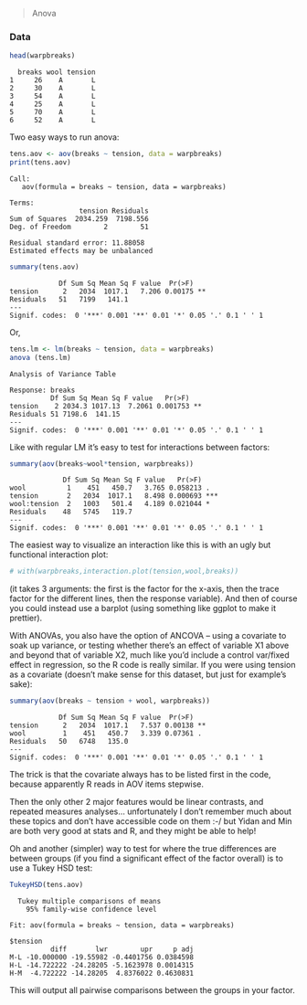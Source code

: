 > Anova


### Data


```r
head(warpbreaks)
```

```
  breaks wool tension
1     26    A       L
2     30    A       L
3     54    A       L
4     25    A       L
5     70    A       L
6     52    A       L
```

Two easy ways to run anova:


```r
tens.aov <- aov(breaks ~ tension, data = warpbreaks)
print(tens.aov)
```

```
Call:
   aov(formula = breaks ~ tension, data = warpbreaks)

Terms:
                 tension Residuals
Sum of Squares  2034.259  7198.556
Deg. of Freedom        2        51

Residual standard error: 11.88058
Estimated effects may be unbalanced
```

```r
summary(tens.aov)
```

```
            Df Sum Sq Mean Sq F value  Pr(>F)   
tension      2   2034  1017.1   7.206 0.00175 **
Residuals   51   7199   141.1                   
---
Signif. codes:  0 '***' 0.001 '**' 0.01 '*' 0.05 '.' 0.1 ' ' 1
```

Or,


```r
tens.lm <- lm(breaks ~ tension, data = warpbreaks)
anova (tens.lm)
```

```
Analysis of Variance Table

Response: breaks
          Df Sum Sq Mean Sq F value   Pr(>F)   
tension    2 2034.3 1017.13  7.2061 0.001753 **
Residuals 51 7198.6  141.15                    
---
Signif. codes:  0 '***' 0.001 '**' 0.01 '*' 0.05 '.' 0.1 ' ' 1
```

Like with regular LM it’s easy to test for interactions between factors:


```r
summary(aov(breaks~wool*tension, warpbreaks))
```

```
             Df Sum Sq Mean Sq F value   Pr(>F)    
wool          1    451   450.7   3.765 0.058213 .  
tension       2   2034  1017.1   8.498 0.000693 ***
wool:tension  2   1003   501.4   4.189 0.021044 *  
Residuals    48   5745   119.7                     
---
Signif. codes:  0 '***' 0.001 '**' 0.01 '*' 0.05 '.' 0.1 ' ' 1
```

The easiest way to visualize an interaction like this is with an ugly but functional interaction plot:


```r
# with(warpbreaks,interaction.plot(tension,wool,breaks))
```

(it takes 3 arguments: the first is the factor for the x-axis, then the trace factor for the different lines, then the response variable). And then of course you could instead use a barplot (using something like ggplot to make it prettier).

With ANOVAs, you also have the option of ANCOVA – using a covariate to soak up variance, or testing whether there’s an effect of variable X1 above and beyond that of variable X2, much like you’d include a control var/fixed effect in regression, so the R code is really similar. If you were using tension as a covariate (doesn’t make sense for this dataset, but just for example’s sake):


```r
summary(aov(breaks ~ tension + wool, warpbreaks))
```

```
            Df Sum Sq Mean Sq F value  Pr(>F)   
tension      2   2034  1017.1   7.537 0.00138 **
wool         1    451   450.7   3.339 0.07361 . 
Residuals   50   6748   135.0                   
---
Signif. codes:  0 '***' 0.001 '**' 0.01 '*' 0.05 '.' 0.1 ' ' 1
```

The trick is that the covariate always has to be listed first in the code, because apparently R reads in AOV items stepwise.

Then the only other 2 major features would be linear contrasts, and repeated measures analyses… unfortunately I don’t remember much about these topics and don’t have accessible code on them  :-/ but Yidan and Min are both very good at stats and R, and they might be able to help!

Oh and another (simpler) way to test for where the true differences are between groups (if you find a significant effect of the factor overall) is to use a Tukey HSD test:


```r
TukeyHSD(tens.aov)
```

```
  Tukey multiple comparisons of means
    95% family-wise confidence level

Fit: aov(formula = breaks ~ tension, data = warpbreaks)

$tension
          diff       lwr        upr     p adj
M-L -10.000000 -19.55982 -0.4401756 0.0384598
H-L -14.722222 -24.28205 -5.1623978 0.0014315
H-M  -4.722222 -14.28205  4.8376022 0.4630831
```

This will output all pairwise comparisons between the groups in your factor.

